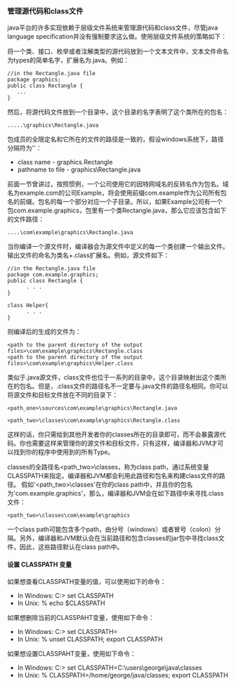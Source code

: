 ### 管理源代码和class文件

java平台的许多实现依赖于层级文件系统来管理源代码和class文件，尽管java language specification并没有强制要求这么做。使用层级文件系统的策略如下：


将一个类、接口、枚举或者注解类型的源代码放到一个文本文件中，文本文件命名为types的简单名字，扩展名为.java。例如：


```
//in the Rectangle.java file 
package graphics;
public class Rectangle {
   ... 
}

```

然后，将源代码文件放到一个目录中，这个目录的名字表明了这个类所在的包名：

```
.....\graphics\Rectangle.java

```


包成员的全限定名和它所在的文件的路径是一致的，假设windows系统下，路径分隔符为'\'：

* class name - graphics.Rectangle
* pathname to file - graphics\Rectangle.java


前面一节曾讲过，按照惯例，一个公司使用它的因特网域名的反转名作为包名。域名为example.com的公司Example，将会使用前缀com.example作为公司所有包名的前缀。包名的每一个部分对应一个子目录。所以，如果Example公司有一个包com.example.graphics，包里有一个类Rectangle.java，那么它应该包含如下的文件路径：

```
....\com\example\graphics\Rectangle.java

```


当你编译一个源文件时，编译器会为源文件中定义的每一个类创建一个输出文件。输出文件的命名为类名+.class扩展名。例如，源文件如下：

```
//in the Rectangle.java file
package com.example.graphics;
public class Rectangle {
      . . . 
}

class Helper{
      . . . 
}

```

则编译后的生成的文件为：

```
<path to the parent directory of the output files>\com\example\graphics\Rectangle.class
<path to the parent directory of the output files>\com\example\graphics\Helper.class

```


类似于.java源文件，class文件也位于一系列的目录中，这个目录映射出这个类所在的包名。但是，.class文件的路径名不一定要与.java文件的路径名相同。你可以将源文件和目标文件放在不同的目录下：

```
<path_one>\sources\com\example\graphics\Rectangle.java

<path_two>\classes\com\example\graphics\Rectangle.class

```

这样的话，你只需给到其他开发者你的classes所在的目录即可，而不会暴露源代码。你也需要这样来管理你的源文件和目标文件，只有这样，编译器和JVM才可以找到你的程序中使用到的所有Type。

classes的全路径名<path_two>\classes，称为class path，通过系统变量CLASSPATH来指定。编译器和JVM都会利用此路径和包名来构建class文件的路径。
假如'<path_two>\classes'在你的class path中，并且你的包名为'com.example.graphics'，那么，编译器和JVM会在如下路径中来寻找.class文件：

```
<path_two>\classes\com\example\graphics

```

一个class path可能包含多个path，由分号（windows）或者冒号（colon）分隔。另外，编译器和JVM默认会在当前路径和包含classes的jar包中寻找class文件，因此，这些路径默认在class path中。


#### 设置 CLASSPATH 变量


如果想查看CLASSPATH变量的值，可以使用如下的命令：


* In Windows: C:\> set CLASSPATH
* In Unix: % echo $CLASSPATH


如果想删除当前的CLASSPAHT变量，使用如下命令：

* In Windows: C:\> set CLASSPATH=
* In Unix: % unset CLASSPATH; export CLASSPATH


如果想设置CLASSPAHT变量，使用如下命令：

* In Windows: C:\> set CLASSPATH=C:\users\george\java\classes
* In Unix: % CLASSPATH=/home/george/java/classes; export CLASSPATH















































